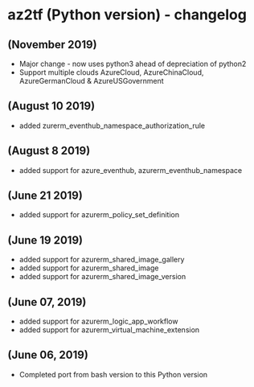 # az2tf (Python version) - changelog
## (November 2019)
* Major change - now uses python3 ahead of depreciation of python2
* Support multiple clouds AzureCloud, AzureChinaCloud, AzureGermanCloud & AzureUSGovernment

## (August 10 2019)
* added zurerm_eventhub_namespace_authorization_rule
## (August 8 2019)
* added support for azure_eventhub, azurerm_eventhub_namespace 

## (June 21 2019)
* added support for azurerm_policy_set_definition

## (June 19 2019)
* added support for azurerm_shared_image_gallery
* added support for azurerm_shared_image
* added support for azurerm_shared_image_version

## (June 07, 2019)
* added support for azurerm_logic_app_workflow
* added support for azurerm_virtual_machine_extension

## (June 06, 2019)
* Completed port from bash version to this Python version 

